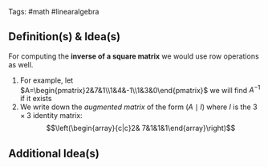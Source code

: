 Tags: #math #linearalgebra 
## Definition(s) & Idea(s)
For computing the **inverse of a square matrix** we would use row operations as well.

1. For example, let $A=\begin{pmatrix}2&7&1\\1&4&-1\\1&3&0\end{pmatrix}$ we will find $A^{-1}$ if it exists
2. We write down the *augmented matrix* of the form $(A\mid I)$ where $I$ is the $3\times 3$ identity matrix:$$\left(\begin{array}{c|c}2& 7&1&1&1\end{array}\right)$$
## Additional Idea(s)



